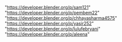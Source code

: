 "https://developer.blender.org/p/sam121"
"https://developer.blender.org/p/pembem22"
"https://developer.blender.org/p/chhayasharma4575"
"https://developer.blender.org/p/yasir252"
"https://developer.blender.org/p/lulufebryani"
"https://developer.blender.org/p/aleena"
 
